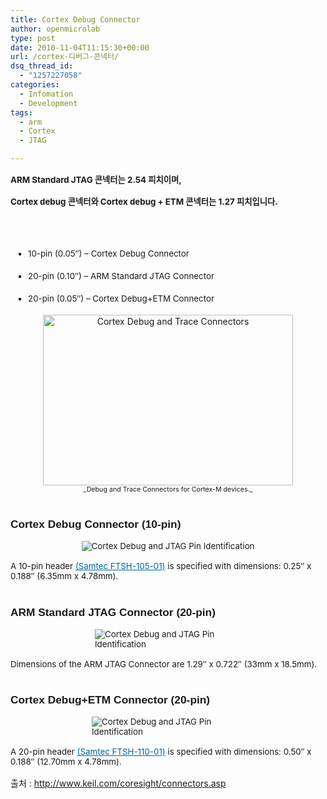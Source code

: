 ```yaml
---
title: Cortex Debug Connector
author: openmicrolab
type: post
date: 2010-11-04T11:15:30+00:00
url: /cortex-디버그-콘넥터/
dsq_thread_id:
  - "1257227058"
categories:
  - Infomation
  - Development
tags:
  - arm
  - Cortex
  - JTAG

---
```

<SPAN style="WIDOWS: 2; TEXT-TRANSFORM: none; TEXT-INDENT: 0px; BORDER-COLLAPSE: separate; FONT: medium Gulim; WHITE-SPACE: normal; ORPHANS: 2; LETTER-SPACING: normal; COLOR: rgb(0,0,0); WORD-SPACING: 0px; -webkit-border-horizontal-spacing: 0px; -webkit-border-vertical-spacing: 0px; -webkit-text-decorations-in-effect: none; -webkit-text-size-adjust: auto; -webkit-text-stroke-width: 0px" class=Apple-style-span><SPAN style="BORDER-COLLAPSE: collapse; FONT-FAMILY: verdana, sans-serif; FONT-SIZE: 13px" class=Apple-style-span>  


<P style="PADDING-BOTTOM: 0px; MARGIN: 16px 0px; PADDING-LEFT: 0px; PADDING-RIGHT: 0px; FONT-SIZE: 10pt; PADDING-TOP: 0px">
  <B>ARM Standard JTAG 콘넥터는 2.54 피치이며,</B>
</P>

  


<P style="PADDING-BOTTOM: 0px; MARGIN: 16px 0px; PADDING-LEFT: 0px; PADDING-RIGHT: 0px; FONT-SIZE: 10pt; PADDING-TOP: 0px">
  <B>Cortex debug 콘넥터와 Cortex debug + ETM 콘넥터는 1.27 피치입니다.</B>
</P>

  


<P style="PADDING-BOTTOM: 0px; MARGIN: 16px 0px; PADDING-LEFT: 0px; PADDING-RIGHT: 0px; FONT-SIZE: 10pt; PADDING-TOP: 0px">
  <B></B>&nbsp;
</P>

  


<UL style="PADDING-BOTTOM: 0px; LIST-STYLE-TYPE: square; MARGIN: 6px 0px 16px 28px; PADDING-LEFT: 0px; PADDING-RIGHT: 0px; FONT-SIZE: 10pt; PADDING-TOP: 0px">
  <br /> 
  
  <LI style="PADDING-BOTTOM: 2px; MARGIN: 0px; PADDING-LEFT: 0px; PADDING-RIGHT: 0px; PADDING-TOP: 2px">
    10-pin (0.05&#8243;) &#8211; Cortex Debug Connector
  </LI>
  <br /> 
  
  <LI style="PADDING-BOTTOM: 2px; MARGIN: 0px; PADDING-LEFT: 0px; PADDING-RIGHT: 0px; PADDING-TOP: 2px">
    20-pin (0.10&#8243;) &#8211; ARM Standard JTAG Connector
  </LI>
  <br /> 
  
  <LI style="PADDING-BOTTOM: 2px; MARGIN: 0px; PADDING-LEFT: 0px; PADDING-RIGHT: 0px; PADDING-TOP: 2px">
    20-pin (0.05&#8243;) &#8211; Cortex Debug+ETM Connector
  </LI>
</UL><MAP name=headerimage></MAP>

  
<DIV align=center><IMG style="BORDER-BOTTOM-STYLE: none; BORDER-RIGHT-STYLE: none; BORDER-TOP-STYLE: none; BORDER-LEFT-STYLE: none; TEXT-DECORATION: none" class=center alt="Cortex Debug and Trace Connectors" src="http://www.keil.com/coresight/coresightconnectors.jpg" width=400 height=273 useMap=#headerimage>  
<DIV style="FONT-SIZE: 8pt" align=center>_Debug and Trace Connectors for Cortex-M devices._</DIV></DIV>  


<H3 style="PADDING-BOTTOM: 0px; FONT: bold 13pt verdana, sans-serif; MARGIN-BOTTOM: 0px; PADDING-TOP: 15px">
  Cortex Debug Connector (10-pin)<A style="COLOR: rgb(0,102,153)" name=10pin></A>
</H3>

  
<P style="PADDING-BOTTOM: 0px; MARGIN: 16px 0px; PADDING-LEFT: 0px; PADDING-RIGHT: 0px; FONT-SIZE: 10pt; PADDING-TOP: 0px" align=center><IMG style="BORDER-BOTTOM-STYLE: none; BORDER-RIGHT-STYLE: none; BORDER-TOP-STYLE: none; BORDER-LEFT-STYLE: none; TEXT-DECORATION: none" alt="Cortex Debug and JTAG Pin Identification" src="http://www.keil.com/coresight/cortex10pin.gif" />

  


<P style="PADDING-BOTTOM: 0px; MARGIN: 16px 0px; PADDING-LEFT: 0px; PADDING-RIGHT: 0px; FONT-SIZE: 10pt; PADDING-TOP: 0px">
  A 10-pin header<SPAN class=Apple-converted-space>&nbsp;</SPAN><A style="COLOR: rgb(0,102,153)" href="http://www.samtec.com/ftppub/pdf/FTSH_MT.PDF" target=_blank>(Samtec FTSH-105-01)</A><SPAN class=Apple-converted-space>&nbsp;</SPAN>is specified with dimensions: 0.25&#8243; x 0.188&#8243; (6.35mm x 4.78mm).
</P>

  


<H3 style="PADDING-BOTTOM: 0px; FONT: bold 13pt verdana, sans-serif; MARGIN-BOTTOM: 0px; PADDING-TOP: 15px">
  ARM Standard JTAG Connector (20-pin)<A style="COLOR: rgb(0,102,153)" name=20pinjtag></A>
</H3>

  
<P style="PADDING-BOTTOM: 0px; MARGIN: 16px 0px; PADDING-LEFT: 0px; PADDING-RIGHT: 0px; FONT-SIZE: 10pt; PADDING-TOP: 0px" align=left><IMG style="BORDER-BOTTOM-STYLE: none; BORDER-RIGHT-STYLE: none; BORDER-TOP-STYLE: none; BORDER-LEFT-STYLE: none; TEXT-DECORATION: none" hspace=135 alt="Cortex Debug and JTAG Pin Identification" src="http://www.keil.com/coresight/jtag20pin.gif"></P>  


<P style="PADDING-BOTTOM: 0px; MARGIN: 16px 0px; PADDING-LEFT: 0px; PADDING-RIGHT: 0px; FONT-SIZE: 10pt; PADDING-TOP: 0px">
  Dimensions of the ARM JTAG Connector are 1.29&#8243; x 0.722&#8243; (33mm x 18.5mm).
</P>

  


<H3 style="PADDING-BOTTOM: 0px; FONT: bold 13pt verdana, sans-serif; MARGIN-BOTTOM: 0px; PADDING-TOP: 15px">
  Cortex Debug+ETM Connector (20-pin)<A style="COLOR: rgb(0,102,153)" name=20pin></A>
</H3>

  
<P style="PADDING-BOTTOM: 0px; MARGIN: 16px 0px; PADDING-LEFT: 0px; PADDING-RIGHT: 0px; FONT-SIZE: 10pt; PADDING-TOP: 0px" align=left><IMG style="BORDER-BOTTOM-STYLE: none; BORDER-RIGHT-STYLE: none; BORDER-TOP-STYLE: none; BORDER-LEFT-STYLE: none; TEXT-DECORATION: none" hspace=130 alt="Cortex Debug and JTAG Pin Identification" src="http://www.keil.com/coresight/cortex20pin.gif"></P>  


<P style="PADDING-BOTTOM: 0px; MARGIN: 16px 0px; PADDING-LEFT: 0px; PADDING-RIGHT: 0px; FONT-SIZE: 10pt; PADDING-TOP: 0px">
  A 20-pin header<SPAN class=Apple-converted-space>&nbsp;</SPAN><A style="COLOR: rgb(0,102,153)" href="http://www.samtec.com/ftppub/pdf/FTSH_MT.PDF" target=_blank>(Samtec FTSH-110-01)</A><SPAN class=Apple-converted-space>&nbsp;</SPAN>is specified with dimensions: 0.50&#8243; x 0.188&#8243; (12.70mm x 4.78mm).
</P></SPAN></SPAN>

  
출처 : <http://www.keil.com/coresight/connectors.asp></p>